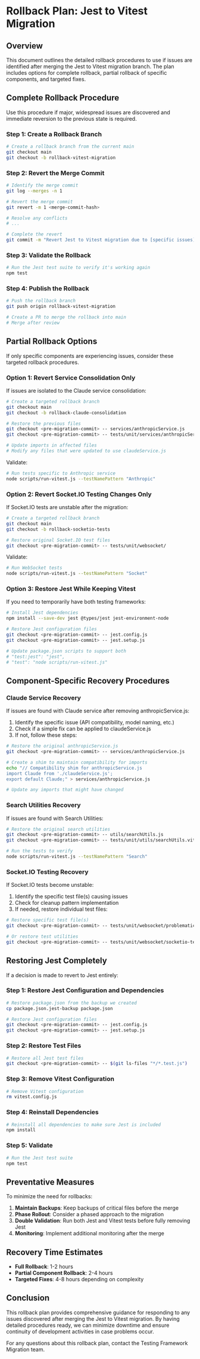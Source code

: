 # Rollback Plan: Jest to Vitest Migration

## Overview

This document outlines the detailed rollback procedures to use if issues are identified after merging the Jest to Vitest migration branch. The plan includes options for complete rollback, partial rollback of specific components, and targeted fixes.

## Complete Rollback Procedure

Use this procedure if major, widespread issues are discovered and immediate reversion to the previous state is required.

### Step 1: Create a Rollback Branch
```bash
# Create a rollback branch from the current main
git checkout main
git checkout -b rollback-vitest-migration
```

### Step 2: Revert the Merge Commit
```bash
# Identify the merge commit
git log --merges -n 1

# Revert the merge commit
git revert -m 1 <merge-commit-hash>

# Resolve any conflicts
# ...

# Complete the revert
git commit -m "Revert Jest to Vitest migration due to [specific issues]"
```

### Step 3: Validate the Rollback
```bash
# Run the Jest test suite to verify it's working again
npm test
```

### Step 4: Publish the Rollback
```bash
# Push the rollback branch
git push origin rollback-vitest-migration

# Create a PR to merge the rollback into main
# Merge after review
```

## Partial Rollback Options

If only specific components are experiencing issues, consider these targeted rollback procedures.

### Option 1: Revert Service Consolidation Only

If issues are isolated to the Claude service consolidation:

```bash
# Create a targeted rollback branch
git checkout main
git checkout -b rollback-claude-consolidation

# Restore the previous files
git checkout <pre-migration-commit> -- services/anthropicService.js
git checkout <pre-migration-commit> -- tests/unit/services/anthropicService.test.js

# Update imports in affected files
# Modify any files that were updated to use claudeService.js
```

Validate:
```bash
# Run tests specific to Anthropic service
node scripts/run-vitest.js --testNamePattern "Anthropic"
```

### Option 2: Revert Socket.IO Testing Changes Only

If Socket.IO tests are unstable after the migration:

```bash
# Create a targeted rollback branch
git checkout main
git checkout -b rollback-socketio-tests

# Restore original Socket.IO test files
git checkout <pre-migration-commit> -- tests/unit/websocket/
```

Validate:
```bash
# Run WebSocket tests
node scripts/run-vitest.js --testNamePattern "Socket"
```

### Option 3: Restore Jest While Keeping Vitest

If you need to temporarily have both testing frameworks:

```bash
# Install Jest dependencies
npm install --save-dev jest @types/jest jest-environment-node

# Restore Jest configuration files
git checkout <pre-migration-commit> -- jest.config.js
git checkout <pre-migration-commit> -- jest.setup.js

# Update package.json scripts to support both
# "test:jest": "jest",
# "test": "node scripts/run-vitest.js"
```

## Component-Specific Recovery Procedures

### Claude Service Recovery

If issues are found with Claude service after removing anthropicService.js:

1. Identify the specific issue (API compatibility, model naming, etc.)
2. Check if a simple fix can be applied to claudeService.js
3. If not, follow these steps:

```bash
# Restore the original anthropicService.js
git checkout <pre-migration-commit> -- services/anthropicService.js

# Create a shim to maintain compatibility for imports
echo "// Compatibility shim for anthropicService.js
import Claude from './claudeService.js';
export default Claude;" > services/anthropicService.js

# Update any imports that might have changed
```

### Search Utilities Recovery

If issues are found with Search Utilities:

```bash
# Restore the original search utilities
git checkout <pre-migration-commit> -- utils/searchUtils.js
git checkout <pre-migration-commit> -- tests/unit/utils/searchUtils.vitest.js

# Run the tests to verify
node scripts/run-vitest.js --testNamePattern "Search"
```

### Socket.IO Testing Recovery

If Socket.IO tests become unstable:

1. Identify the specific test file(s) causing issues
2. Check for cleanup pattern implementation
3. If needed, restore individual test files:

```bash
# Restore specific test file(s)
git checkout <pre-migration-commit> -- tests/unit/websocket/problematic-test.vitest.js

# Or restore test utilities
git checkout <pre-migration-commit> -- tests/unit/websocket/socketio-test-utilities.js
```

## Restoring Jest Completely

If a decision is made to revert to Jest entirely:

### Step 1: Restore Jest Configuration and Dependencies
```bash
# Restore package.json from the backup we created
cp package.json.jest-backup package.json

# Restore Jest configuration files
git checkout <pre-migration-commit> -- jest.config.js
git checkout <pre-migration-commit> -- jest.setup.js
```

### Step 2: Restore Test Files
```bash
# Restore all Jest test files
git checkout <pre-migration-commit> -- $(git ls-files "*/*.test.js")
```

### Step 3: Remove Vitest Configuration
```bash
# Remove Vitest configuration
rm vitest.config.js
```

### Step 4: Reinstall Dependencies
```bash
# Reinstall all dependencies to make sure Jest is included
npm install
```

### Step 5: Validate
```bash
# Run the Jest test suite
npm test
```

## Preventative Measures

To minimize the need for rollbacks:

1. **Maintain Backups**: Keep backups of critical files before the merge
2. **Phase Rollout**: Consider a phased approach to the migration
3. **Double Validation**: Run both Jest and Vitest tests before fully removing Jest
4. **Monitoring**: Implement additional monitoring after the merge

## Recovery Time Estimates

- **Full Rollback**: 1-2 hours
- **Partial Component Rollback**: 2-4 hours
- **Targeted Fixes**: 4-8 hours depending on complexity

## Conclusion

This rollback plan provides comprehensive guidance for responding to any issues discovered after merging the Jest to Vitest migration. By having detailed procedures ready, we can minimize downtime and ensure continuity of development activities in case problems occur.

For any questions about this rollback plan, contact the Testing Framework Migration team.